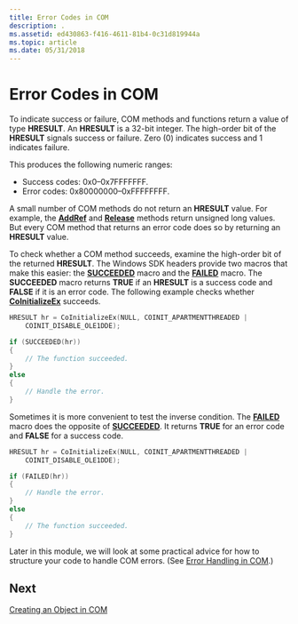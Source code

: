 ```yaml
---
title: Error Codes in COM
description: .
ms.assetid: ed430863-f416-4611-81b4-0c31d819944a
ms.topic: article
ms.date: 05/31/2018
---
```


# Error Codes in COM

To indicate success or failure, COM methods and functions return a value of type **HRESULT**. An **HRESULT** is a 32-bit integer. The high-order bit of the **HRESULT** signals success or failure. Zero (0) indicates success and 1 indicates failure.

This produces the following numeric ranges:

-   Success codes: 0x0–0x7FFFFFFF.
-   Error codes: 0x80000000–0xFFFFFFFF.

A small number of COM methods do not return an **HRESULT** value. For example, the [**AddRef**](https://docs.microsoft.com/windows/desktop/api/unknwn/nf-unknwn-iunknown-addref) and [**Release**](https://docs.microsoft.com/windows/desktop/api/unknwn/nf-unknwn-iunknown-release) methods return unsigned long values. But every COM method that returns an error code does so by returning an **HRESULT** value.

To check whether a COM method succeeds, examine the high-order bit of the returned **HRESULT**. The Windows SDK headers provide two macros that make this easier: the [**SUCCEEDED**](https://docs.microsoft.com/windows/desktop/api/winerror/nf-winerror-succeeded) macro and the [**FAILED**](https://docs.microsoft.com/windows/desktop/api/winerror/nf-winerror-failed) macro. The **SUCCEEDED** macro returns **TRUE** if an **HRESULT** is a success code and **FALSE** if it is an error code. The following example checks whether [**CoInitializeEx**](https://docs.microsoft.com/windows/desktop/api/combaseapi/nf-combaseapi-coinitializeex) succeeds.


```C++
HRESULT hr = CoInitializeEx(NULL, COINIT_APARTMENTTHREADED | 
    COINIT_DISABLE_OLE1DDE);

if (SUCCEEDED(hr))
{
    // The function succeeded.
}
else
{
    // Handle the error.
}
```



Sometimes it is more convenient to test the inverse condition. The [**FAILED**](https://docs.microsoft.com/windows/desktop/api/winerror/nf-winerror-failed) macro does the opposite of [**SUCCEEDED**](https://docs.microsoft.com/windows/desktop/api/winerror/nf-winerror-succeeded). It returns **TRUE** for an error code and **FALSE** for a success code.


```C++
HRESULT hr = CoInitializeEx(NULL, COINIT_APARTMENTTHREADED | 
    COINIT_DISABLE_OLE1DDE);

if (FAILED(hr))
{
    // Handle the error.
}
else
{
    // The function succeeded.
}
```



Later in this module, we will look at some practical advice for how to structure your code to handle COM errors. (See [Error Handling in COM](error-handling-in-com.md).)

## Next

[Creating an Object in COM](creating-an-object-in-com.md)

 

 




